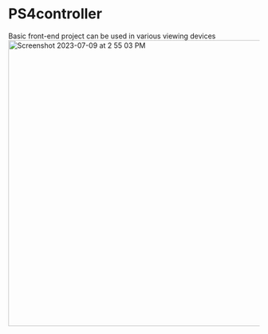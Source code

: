 # PS4controller
Basic front-end project can be used in various viewing devices
<img width="574" alt="Screenshot 2023-07-09 at 2 55 03 PM" src="https://github.com/priyansh673/PS4controller/assets/121422165/24b7223a-dc4c-4fec-a983-03222d23ff7d">

